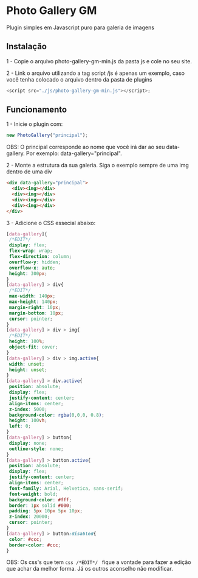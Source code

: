 # Photo Gallery GM
Plugin simples em Javascript puro para galeria de imagens

<h2>Instalação</h2>

1 - Copie o arquivo photo-gallery-gm-min.js da pasta js e cole no seu site.

2 - Link o arquivo utilizando a tag script /js é apenas um exemplo, caso você tenha colocado o arquivo dentro da pasta de plugins
```js
<script src="./js/photo-gallery-gm-min.js"></script>;
```

<h2>Funcionamento</h2>

1 - Inicie o plugin com:
```js
new PhotoGallery("principal");
```
OBS: O principal corresponde ao nome que você irá dar ao seu data-gallery. Por exemplo: data-gallery="principal".

2 - Monte a estrutura da sua galeria. Siga o exemplo sempre de uma img dentro de uma div

```html
<div data-gallery="principal">
  <div><img></div>
  <div><img></div>
  <div><img></div>
  <div><img></div>
</div>
```

3 - Adicione o CSS essecial abaixo:

```css
[data-gallery]{
 /*EDIT*/
 display: flex;
 flex-wrap: wrap;
 flex-direction: column;
 overflow-y: hidden;
 overflow-x: auto;
 height: 300px;
}
[data-gallery] > div{
 /*EDIT*/
 max-width: 140px;
 max-height: 140px;
 margin-right: 10px;
 margin-bottom: 10px;
 cursor: pointer;
}
[data-gallery] > div > img{
 /*EDIT*/
 height: 100%;
 object-fit: cover;
}
[data-gallery] > div > img.active{
 width: unset;
 height: unset;
}
[data-gallery] > div.active{
 position: absolute;
 display: flex;
 justify-content: center;
 align-items: center;
 z-index: 5000;
 background-color: rgba(0,0,0, 0.8);
 height: 100vh;
 left: 0;
}
[data-gallery] > button{
 display: none;
 outline-style: none;
}
[data-gallery] > button.active{
 position: absolute;
 display: flex;
 justify-content: center;
 align-items: center;
 font-family: Arial, Helvetica, sans-serif;
 font-weight: bold;
 background-color: #fff;
 border: 1px solid #000;
 padding: 5px 10px 5px 10px;
 z-index: 20000;
 cursor: pointer;
}
[data-gallery] > button:disabled{
 color: #ccc;
 border-color: #ccc;
}
```

OBS: Os css's que tem ```css /*EDIT*/ ``` fique a vontade para fazer a edição que achar da melhor forma. Já os outros aconselho não modificar. 
